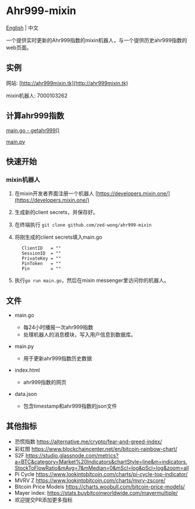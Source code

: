 # Ahr999-mixin
[English](README-en.md) | 中文

一个提供实时更新的Ahr999指数的mixin机器人，与一个提供历史ahr999指数的web页面。

## 实例
 网站: [http://ahr999mixin.tk](http://ahr999mixin.tk)
 
 mixin机器人: 7000103262
 

## 计算ahr999指数

[main.go - getahr999()](https://github.com/zed-wong/ahr999-mixin/blob/main/main.go#L327)

[main.py](https://github.com/zed-wong/ahr999-mixin/blob/main/main.py#L40)

## 快速开始

### mixin机器人
  1. 在mixin开发者界面注册一个机器人 [https://developers.mixin.one/](https://developers.mixin.one/)
 
  2. 生成新的client secrets，并保存好。

  3. 在终端执行 `git clone github.com/zed-wong/ahr999-mixin`
  
  4. 将刚生成的client secrets填入main.go 
  ```
        ClientID   = ""        
        SessionID  = ""
        PrivateKey = ""
        PinToken   = ""
        Pin        = ""
  ```
  5. 执行`go run main.go`，然后在mixin messenger里访问你的机器人。


## 文件

 - main.go 
   - 每24小时播报一次ahr999指数
   - 处理机器人的消息模块，写入用户信息到数据库。

 - main.py 
   - 用于更新ahr999指数历史数据

 - index.html
   - ahr999指数的网页

 - data.json 
   - 包含timestamp和ahr999指数的json文件

## 其他指标

- 恐慌指数 https://alternative.me/crypto/fear-and-greed-index/
- 彩虹图 https://www.blockchaincenter.net/en/bitcoin-rainbow-chart/
- S2F https://studio.glassnode.com/metrics?a=BTC&category=Market%20Indicators&chartStyle=line&m=indicators.StockToFlowRatio&mAvg=7&mMedian=0&mScl=log&pScl=log&zoom=all
- Pi Cycle https://www.lookintobitcoin.com/charts/pi-cycle-top-indicator/
- MVRV Z https://www.lookintobitcoin.com/charts/mvrv-zscore/
- Bitcoin Price Models https://charts.woobull.com/bitcoin-price-models/
- Mayer index: https://stats.buybitcoinworldwide.com/mayermultiple/
- 欢迎提交PR添加更多指标
